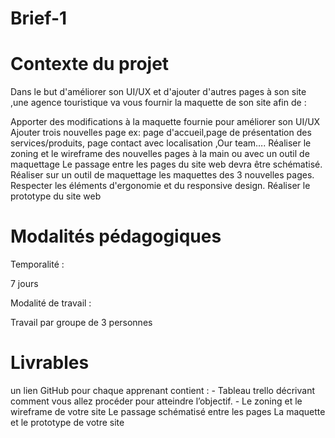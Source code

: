 # Brief-1
# Contexte du projet
Dans le but d'améliorer son UI/UX et d'ajouter d'autres pages à son site ,une agence touristique va vous fournir la maquette de son site afin de :

Apporter des modifications à la maquette fournie pour améliorer son UI/UX
Ajouter trois nouvelles page ex: page d'accueil,page de présentation des services/produits, page contact avec localisation ,Our team….
Réaliser le zoning et le wireframe des nouvelles pages à la main ou avec un outil de maquettage Le passage entre les pages du site web devra être schématisé.
Réaliser sur un outil de maquettage les maquettes des 3 nouvelles pages.
Respecter les éléments d'ergonomie et du responsive design.
Réaliser le prototype du site web
​

# Modalités pédagogiques
Temporalité :

7 jours

Modalité de travail :

Travail par groupe de 3 personnes

# Livrables
un lien GitHub pour chaque apprenant contient : - Tableau trello décrivant comment vous allez procéder pour atteindre l’objectif. - Le zoning et le wireframe de votre site Le passage schématisé entre les pages La maquette et le prototype de votre site
